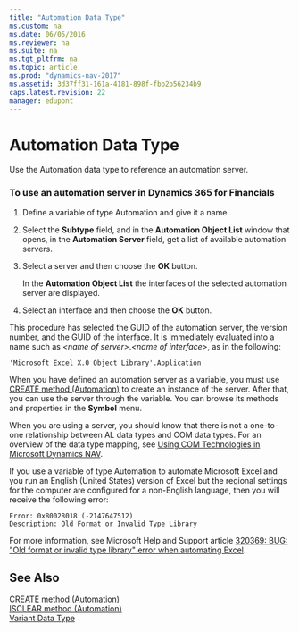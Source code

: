 ```yaml
---
title: "Automation Data Type"
ms.custom: na
ms.date: 06/05/2016
ms.reviewer: na
ms.suite: na
ms.tgt_pltfrm: na
ms.topic: article
ms.prod: "dynamics-nav-2017"
ms.assetid: 3d37ff31-161a-4181-898f-fbb2b56234b9
caps.latest.revision: 22
manager: edupont
---
```

# Automation Data Type
Use the Automation data type to reference an automation server.  
  
### To use an automation server in Dynamics 365 for Financials
  
1.  Define a variable of type Automation and give it a name.  
  
2.  Select the **Subtype** field, and in the **Automation Object List** window that opens, in the **Automation Server** field, get a list of available automation servers.  
  
3.  Select a server and then choose the **OK** button.  
  
     In the **Automation Object List** the interfaces of the selected automation server are displayed.  
  
4.  Select an interface and then choose the **OK** button.  
  
 This procedure has selected the GUID of the automation server, the version number, and the GUID of the interface. It is immediately evaluated into a name such as *\<name of server>*.*\<name of interface>*, as in the following:  
  
```  
'Microsoft Excel X.0 Object Library'.Application  
```  
  
 When you have defined an automation server as a variable, you must use [CREATE method (Automation)](CREATE-method--Automation-.md) to create an instance of the server. After that, you can use the server through the variable. You can browse its methods and properties in the **Symbol** menu.  
  
 When you are using a server, you should know that there is not a one-to-one relationship between AL data types and COM data types. For an overview of the data type mapping, see [Using COM Technologies in Microsoft Dynamics NAV](Using-COM-Technologies-in-Microsoft-Dynamics-NAV.md).  
  
 If you use a variable of type Automation to automate Microsoft Excel and you run an English \(United States\) version of Excel but the regional settings for the computer are configured for a non-English language, then you will receive the following error:  
  
```  
Error: 0x80028018 (-2147647512)  
Description: Old Format or Invalid Type Library   
```  
  
 For more information, see Microsoft Help and Support article [320369: BUG: "Old format or invalid type library" error when automating Excel](http://go.microsoft.com/fwlink/?linkid=3052&kbid=320369).  

<!--

## Limitations  
  
-   Automation is not supported by [!INCLUDE[nav_web](includes/nav_web_md.md)].  
  
-   Automation objects cannot run on [!INCLUDE[nav_server](includes/nav_server_md.md)].  

-->
  
## See Also  
 [CREATE method \(Automation\)](CREATE-method--Automation-.md)   
 [ISCLEAR method \(Automation\)](ISCLEAR-method--Automation-.md)   
 [Variant Data Type](Variant-data-type.md)